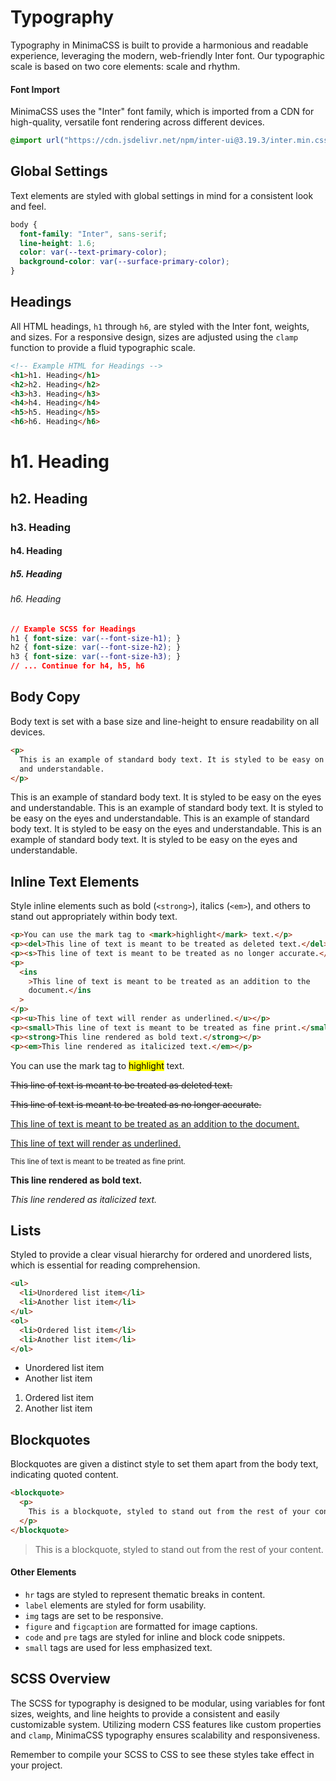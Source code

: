# Typography

Typography in MinimaCSS is built to provide a harmonious and readable experience, leveraging the modern, web-friendly Inter font. Our typographic scale is based on two core elements: scale and rhythm.

#### Font Import

MinimaCSS uses the "Inter" font family, which is imported from a CDN for high-quality, versatile font rendering across different devices.

```css
@import url("https://cdn.jsdelivr.net/npm/inter-ui@3.19.3/inter.min.css");
```

## Global Settings

Text elements are styled with global settings in mind for a consistent look and feel.

```css
body {
  font-family: "Inter", sans-serif;
  line-height: 1.6;
  color: var(--text-primary-color);
  background-color: var(--surface-primary-color);
}
```

## Headings

All HTML headings, `h1` through `h6`, are styled with the Inter font, weights, and sizes. For a responsive design, sizes are adjusted using the `clamp` function to provide a fluid typographic scale.

```html
<!-- Example HTML for Headings -->
<h1>h1. Heading</h1>
<h2>h2. Heading</h2>
<h3>h3. Heading</h3>
<h4>h4. Heading</h4>
<h5>h5. Heading</h5>
<h6>h6. Heading</h6>
```

<div class="component-preview dir-col">
  <h1>h1. Heading</h1>
  <h2>h2. Heading</h2>
  <h3>h3. Heading</h3>
  <h4>h4. Heading</h4>
  <h5>h5. Heading</h5>
  <h6>h6. Heading</h6>
</div>

```css
// Example SCSS for Headings
h1 { font-size: var(--font-size-h1); }
h2 { font-size: var(--font-size-h2); }
h3 { font-size: var(--font-size-h3); }
// ... Continue for h4, h5, h6
```

## Body Copy

Body text is set with a base size and line-height to ensure readability on all devices.

```html
<p>
  This is an example of standard body text. It is styled to be easy on the eyes
  and understandable.
</p>
```

<div class="component-preview dir-col">
<p>This is an example of standard body text. It is styled to be easy on the eyes and understandable. This is an example of standard body text. It is styled to be easy on the eyes and understandable. This is an example of standard body text. It is styled to be easy on the eyes and understandable. This is an example of standard body text. It is styled to be easy on the eyes and understandable.  </p>
</div>

## Inline Text Elements

Style inline elements such as bold (`<strong>`), italics (`<em>`), and others to stand out appropriately within body text.

```html
<p>You can use the mark tag to <mark>highlight</mark> text.</p>
<p><del>This line of text is meant to be treated as deleted text.</del></p>
<p><s>This line of text is meant to be treated as no longer accurate.</s></p>
<p>
  <ins
    >This line of text is meant to be treated as an addition to the
    document.</ins
  >
</p>
<p><u>This line of text will render as underlined.</u></p>
<p><small>This line of text is meant to be treated as fine print.</small></p>
<p><strong>This line rendered as bold text.</strong></p>
<p><em>This line rendered as italicized text.</em></p>
```

<div class="component-preview dir-col">
<p>You can use the mark tag to <mark>highlight</mark> text.</p>
<p><del>This line of text is meant to be treated as deleted text.</del></p>
<p><s>This line of text is meant to be treated as no longer accurate.</s></p>
<p><ins>This line of text is meant to be treated as an addition to the document.</ins></p>
<p><u>This line of text will render as underlined.</u></p>
<p><small>This line of text is meant to be treated as fine print.</small></p>
<p><strong>This line rendered as bold text.</strong></p>
<p><em>This line rendered as italicized text.</em></p>
</div>

## Lists

Styled to provide a clear visual hierarchy for ordered and unordered lists, which is essential for reading comprehension.

```html
<ul>
  <li>Unordered list item</li>
  <li>Another list item</li>
</ul>
<ol>
  <li>Ordered list item</li>
  <li>Another list item</li>
</ol>
```

<div class="component-preview dir-col">
<ul>
  <li>Unordered list item</li>
  <li>Another list item</li>
</ul>
<ol>
  <li>Ordered list item</li>
  <li>Another list item</li>
</ol>
</div>

## Blockquotes

Blockquotes are given a distinct style to set them apart from the body text, indicating quoted content.

```html
<blockquote>
  <p>
    This is a blockquote, styled to stand out from the rest of your content.
  </p>
</blockquote>
```

<div class="component-preview dir-col">
<blockquote>
  This is a blockquote, styled to stand out from the rest of your content.
</blockquote>
</div>

#### Other Elements

- `hr` tags are styled to represent thematic breaks in content.
- `label` elements are styled for form usability.
- `img` tags are set to be responsive.
- `figure` and `figcaption` are formatted for image captions.
- `code` and `pre` tags are styled for inline and block code snippets.
- `small` tags are used for less emphasized text.

## SCSS Overview

The SCSS for typography is designed to be modular, using variables for font sizes, weights, and line heights to provide a consistent and easily customizable system. Utilizing modern CSS features like custom properties and `clamp`, MinimaCSS typography ensures scalability and responsiveness.

Remember to compile your SCSS to CSS to see these styles take effect in your project.
